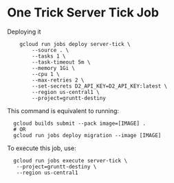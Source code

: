 # One Trick Server Tick Job

Deploying it
```shell
    gcloud run jobs deploy server-tick \
        --source . \
        --tasks 1 \
        --task-timeout 5m \
        --memory 1Gi \
        --cpu 1 \
        --max-retries 2 \
        --set-secrets D2_API_KEY=D2_API_KEY:latest \
        --region us-central1 \
        --project=gruntt-destiny
```

This command is equivalent to running:
```shell
  gcloud builds submit --pack image=[IMAGE] .
  # OR
  gcloud run jobs deploy migration --image [IMAGE]
```


To execute this job, use:
```shell
  gcloud run jobs execute server-tick \
   --project=gruntt-destiny \
   --region us-central1
```